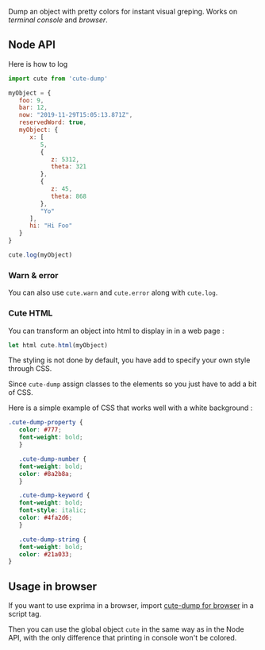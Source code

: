 Dump an object with pretty colors for instant visual greping. Works on *terminal console* and *browser*.

## Node API

Here is how to log 
```js
import cute from 'cute-dump'

myObject = {
   foo: 9,
   bar: 12,
   now: "2019-11-29T15:05:13.871Z",
   reservedWord: true,
   myObject: {
      x: [
         5,
         {
            z: 5312,
            theta: 321
         },
         {
            z: 45,
            theta: 868
         },
         "Yo"
      ],
      hi: "Hi Foo"
   }
}

cute.log(myObject)
```

### Warn & error

You can also use `cute.warn` and `cute.error` along with `cute.log`.

### Cute HTML

You can transform an object into html to display in in a web page :

```js
let html cute.html(myObject)
```

The styling is not done by default, you have add to specify your own style through CSS.

Since `cute-dump` assign classes to the elements so you just have to add a bit of CSS.

Here is a simple example of CSS that works well with a white background :

```css
.cute-dump-property {
   color: #777;
   font-weight: bold;
   }

   .cute-dump-number {
   font-weight: bold;
   color: #8a2b8a;
   }

   .cute-dump-keyword {
   font-weight: bold;
   font-style: italic;
   color: #4fa2d6;
   }

   .cute-dump-string {
   font-weight: bold;
   color: #21a033;
}
```


## Usage in browser

If you want to use exprima in a browser, import [cute-dump for browser](https://github.com/Lepzulnag/cute-dump) in a script tag.

Then you can use the global object `cute` in the same way as in the Node API, with the only difference that printing in console won't be colored.